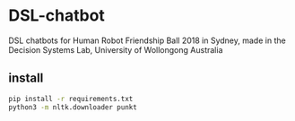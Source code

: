 # DSL-chatbot
DSL chatbots for Human Robot Friendship Ball 2018 in Sydney, made in the Decision Systems Lab, University of Wollongong Australia


## install
```sh
pip install -r requirements.txt
python3 -m nltk.downloader punkt
```
